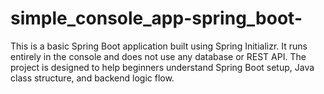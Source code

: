 # simple_console_app-spring_boot-
This is a basic Spring Boot application built using Spring Initializr. It runs entirely in the console and does not use any database or REST API. The project is designed to help beginners understand Spring Boot setup, Java class structure, and backend logic flow. 
